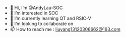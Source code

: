 - 👋 Hi, I’m @AndyLau-SOC
- 👀 I’m interested in SOC
- 🌱 I’m currently learning QT and RSIC-V
- 💞️ I’m looking to collaborate on 
- 📫 How to reach me : liuyang13120306662@163.com

<!---
AndyLau-SOC/AndyLau-SOC is a ✨ special ✨ repository because its `README.md` (this file) appears on your GitHub profile.
You can click the Preview link to take a look at your changes.
--->
